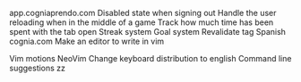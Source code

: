 <!-- markdownlint-disable-file -->

app.cogniaprendo.com
Disabled state when signing out
Handle the user reloading when in the middle of a game
Track how much time has been spent with the tab open
Streak system
Goal system
Revalidate tag
Spanish
cognia.com
Make an editor to write in vim

Vim motions
NeoVim
Change keyboard distribution to english
Command line suggestions
<C-d>zz
